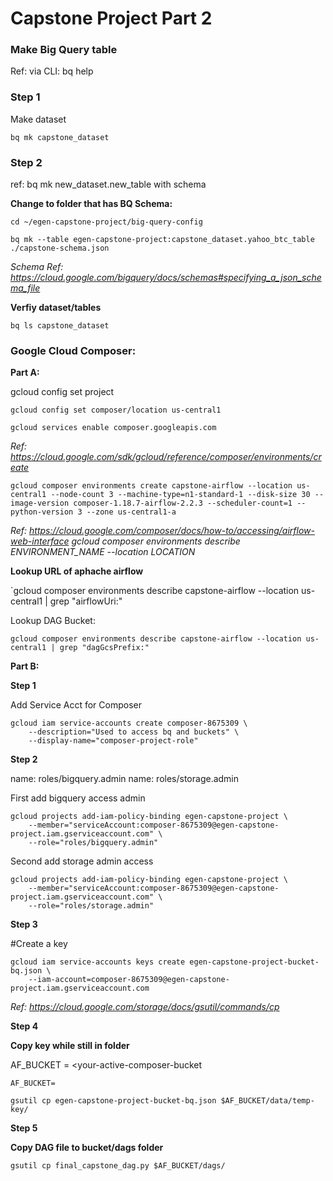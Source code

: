 # Capstone Project Part 2

### Make Big Query table

Ref: via CLI: bq help

### Step 1

Make dataset 

`bq mk capstone_dataset`

### Step 2

ref: bq mk new_dataset.new_table with schema

**Change to folder that has BQ Schema:** 

`cd ~/egen-capstone-project/big-query-config`

`bq mk --table egen-capstone-project:capstone_dataset.yahoo_btc_table ./capstone-schema.json`

*Schema Ref: https://cloud.google.com/bigquery/docs/schemas#specifying_a_json_schema_file*


**Verfiy dataset/tables**

`bq ls capstone_dataset`

### Google Cloud Composer:

**Part A:**

gcloud config set project <your-project-id>

`gcloud config set composer/location us-central1`

`gcloud services enable composer.googleapis.com`

*Ref: https://cloud.google.com/sdk/gcloud/reference/composer/environments/create*

`gcloud composer environments create capstone-airflow --location us-central1 --node-count 3 --machine-type=n1-standard-1 --disk-size 30 --image-version composer-1.18.7-airflow-2.2.3 --scheduler-count=1 --python-version 3 --zone us-central1-a`

*Ref: https://cloud.google.com/composer/docs/how-to/accessing/airflow-web-interface*
*gcloud composer environments describe ENVIRONMENT_NAME --location LOCATION*

**Lookup URL of aphache airflow**

`gcloud composer environments describe capstone-airflow --location us-central1 | grep "airflowUri:"

Lookup DAG Bucket:

`gcloud composer environments describe capstone-airflow --location us-central1 | grep "dagGcsPrefix:"`



**Part B:**

**Step 1**
    
Add Service Acct for Composer
```    
gcloud iam service-accounts create composer-8675309 \
    --description="Used to access bq and buckets" \
    --display-name="composer-project-role"

```    
**Step 2**
    
name: roles/bigquery.admin
name: roles/storage.admin
    
First add bigquery access admin

```    
gcloud projects add-iam-policy-binding egen-capstone-project \
    --member="serviceAccount:composer-8675309@egen-capstone-project.iam.gserviceaccount.com" \
    --role="roles/bigquery.admin"
```    

 Second add storage admin access

```    
gcloud projects add-iam-policy-binding egen-capstone-project \
    --member="serviceAccount:composer-8675309@egen-capstone-project.iam.gserviceaccount.com" \
    --role="roles/storage.admin"
```
    
**Step 3**
    
#Create a key
   
```    
gcloud iam service-accounts keys create egen-capstone-project-bucket-bq.json \
    --iam-account=composer-8675309@egen-capstone-project.iam.gserviceaccount.com
```    



*Ref: https://cloud.google.com/storage/docs/gsutil/commands/cp*

**Step 4**
    
**Copy key while still in folder**

AF_BUCKET = <your-active-composer-bucket
                                           
`AF_BUCKET=`
                                           
`gsutil cp egen-capstone-project-bucket-bq.json $AF_BUCKET/data/temp-key/`


**Step 5**
                                           
**Copy DAG file to bucket/dags folder**
                                           
`gsutil cp final_capstone_dag.py $AF_BUCKET/dags/`



